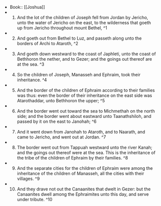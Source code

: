 - Book:: [[Joshua]]
- 1. And the lot of the children of Joseph fell from Jordan by Jericho, unto the water of Jericho on the east, to the wilderness that goeth up from Jericho throughout mount Bethel, ^1
- 2. And goeth out from Bethel to Luz, and passeth along unto the borders of Archi to Ataroth, ^2
- 3. And goeth down westward to the coast of Japhleti, unto the coast of Bethhoron the nether, and to Gezer; and the goings out thereof are at the sea. ^3
- 4. So the children of Joseph, Manasseh and Ephraim, took their inheritance. ^4
- 5. And the border of the children of Ephraim according to their families was thus: even the border of their inheritance on the east side was Atarothaddar, unto Bethhoron the upper; ^5
- 6. And the border went out toward the sea to Michmethah on the north side; and the border went about eastward unto Taanathshiloh, and passed by it on the east to Janohah; ^6
- 7. And it went down from Janohah to Ataroth, and to Naarath, and came to Jericho, and went out at Jordan. ^7
- 8. The border went out from Tappuah westward unto the river Kanah; and the goings out thereof were at the sea. This is the inheritance of the tribe of the children of Ephraim by their families. ^8
- 9. And the separate cities for the children of Ephraim were among the inheritance of the children of Manasseh, all the cities with their villages. ^9
- 10. And they drave not out the Canaanites that dwelt in Gezer: but the Canaanites dwell among the Ephraimites unto this day, and serve under tribute. ^10
